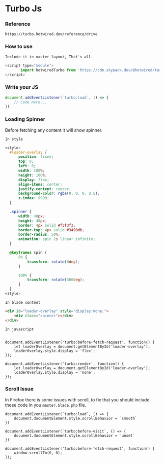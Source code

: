 # Turbo Js

### Reference
``` https://turbo.hotwired.dev/reference/drive ```

### How to use

``` Include it in master layout, That's all. ```
```javascript
<script type="module">
       import hotwiredTurbo from 'https://cdn.skypack.dev/@hotwired/turbo';
</script>
```

### Write your JS
```javascript
document.addEventListener(`turbo:load`, () => {
    // Code Here...
})
```

### Loading Spinner
Before fetching any content it will show spinner.

``` In style ```
```css
<style>
  #loader-overlay {
      position: fixed;
      top: 0;
      left: 0;
      width: 100%;
      height: 100%;
      display: flex;
      align-items: center;
      justify-content: center;
      background-color: rgba(0, 0, 0, 0.5);
      z-index: 9999;
  }

  .spinner {
      width: 40px;
      height: 40px;
      border: 4px solid #f3f3f3;
      border-top: 4px solid #3498db;
      border-radius: 50%;
      animation: spin 2s linear infinite;
  }

  @keyframes spin {
      0% {
          transform: rotate(0deg);
      }

      100% {
          transform: rotate(360deg);
      }
  }
<style>
```
``` In blade content ```
```html
<div id="loader-overlay" style="display:none;">
    <div class="spinner"></div>
</div>
```

``` In javascript ```
```javacscript

document.addEventListener('turbo:before-fetch-request', function() {
    let loaderOverlay = document.getElementById('loader-overlay');
    loaderOverlay.style.display = 'flex';
});

document.addEventListener('turbo:render', function() {
    let loaderOverlay = document.getElementById('loader-overlay');
    loaderOverlay.style.display = 'none';
});
```

### Scroll Issue

In Firefox there is some issues with scroll, to fix that you should include these code in you ``` master.blade.php ``` file.

```javacscript
document.addEventListener(`turbo:load`, () => {
    document.documentElement.style.scrollBehavior = `smooth`
})

document.addEventListener(`turbo:before-visit`, () => {
    document.documentElement.style.scrollBehavior = `unset`
})

document.addEventListener('turbo:before-fetch-request', function() {
    window.scrollTo(0, 0);
});
```
